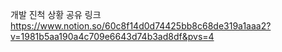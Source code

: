 개발 진척 상황 공유 링크
https://www.notion.so/60c8f14d0d74425bb8c68de319a1aaa2?v=1981b5aa190a4c709e6643d74b3ad8df&pvs=4
